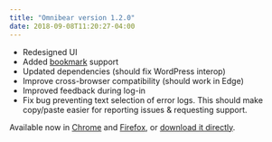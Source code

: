 ```yaml
---
title: "Omnibear version 1.2.0"
date: 2018-09-08T11:20:27-04:00
---
```


* Redesigned UI
* Added [bookmark](https://indieweb.org/bookmark) support
* Updated dependencies (should fix WordPress interop)
* Improve cross-browser compatibility (should work in Edge)
* Improved feedback during log-in
* Fix bug preventing text selection of error logs. This should make copy/paste easier for reporting issues & requesting support.
<!--more-->

Available now in [Chrome](https://chrome.google.com/webstore/detail/omnibear/cjieakdeocmiimmphkfhdfbihhncoocn) and [Firefox](https://addons.mozilla.org/en-US/firefox/addon/omnibear/), or [download it directly](/download/omnibear-1.2.0.zip).
